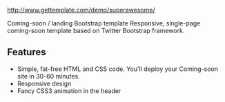 http://www.gettemplate.com/demo/superawesome/

Coming-soon / landing Bootstrap template
Responsive, single-page coming-soon template based on Twitter Bootstrap framework. 

Features
-----------

* Simple, fat-free HTML and CSS code. You'll deploy your Coming-soon site in 30-60 minutes.
* Responsive design
* Fancy CSS3 animation in the header

